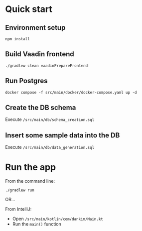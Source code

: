 # Quick start

## Environment setup
```
npm install
```

## Build Vaadin frontend
```
./gradlew clean vaadinPrepareFrontend
```

## Run Postgres
```
docker compose -f src/main/docker/docker-compose.yaml up -d
```

## Create the DB schema
Execute `/src/main/db/schema_creation.sql`

## Insert some sample data into the DB
Execute `/src/main/db/data_generation.sql`

# Run the app
From the command line:
```
./gradlew run
```

OR...

From IntelliJ:
- Open `/src/main/kotlin/com/dankim/Main.kt`
- Run the `main()` function

